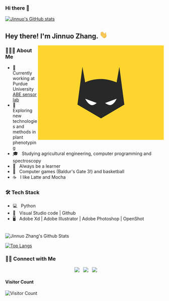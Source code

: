 ### Hi there 👋

<!--
**jinnuozhang/jinnuozhang** is a ✨ _special_ ✨ repository because its `README.md` (this file) appears on your GitHub profile.

Here are some ideas to get you started:

- 🔭 I’m currently working on plant phenotyping using deep learning
- 🌱 I’m currently learning a lot of programming knowledge
- 👯 I’m looking to collaborate with a lot of awesome people
- 🤔 I’m looking for help with my coding skills
- 💬 Ask me about ...
- 📫 How to reach me: ...
- 😄 Pronouns: ...
- ⚡ Fun fact: ...
-->
[![Jinnuo's GitHub stats](https://github-readme-stats.vercel.app/api?username=jinnuozhang)](https://github.com/anuraghazra/github-readme-stats)


<h2> Hey there! I'm Jinnuo Zhang. <img src="https://raw.githubusercontent.com/jinnuozhang/jinnuozhang/main/Hi.gif" width="25"></h2>

<img align="right" alt="GIF" src="https://github.com/jinnuozhang/jinnuozhang/blob/main/Batman.gif?raw=true" width="400"/>

<!-- https://raw.githubusercontent.com/devSouvik/devSouvik/master/gif3.gif -->

<h3> 👨🏻‍💻 About Me </h3>

- 🔭 &nbsp; Currently working at Purdue University [ABE sensor lab](https://engineering.purdue.edu/ABEPlantSensorLab)
- 🤔 &nbsp; Exploring new technologies and methods in plant phenotyping
- 🎓 &nbsp; Studying agricultural engineering, computer programming and spectroscopy
- 💼 &nbsp; Always be a learner
- 🌱 &nbsp; Computer games (Baldur's Gate 3!) and basketball
- ☕ &nbsp; I like Latte and Mocha 

<h3>🛠 Tech Stack</h3>

- 💻 &nbsp; Python
- 🔧 &nbsp; Visual Studio code |  Github
- 🖥 &nbsp; Adobe Xd | Adobe Illustrator | Adobe Photoshop | OpenShot

<br>

<!-- ![souvik's Github Stats](https://github-readme-stats.vercel.app/api?username=devSouvik&show_icons=true&title_color=fff&icon_color=79ff97&text_color=9f9f9f&bg_color=151515) -->

<img align="center" src="https://github-readme-stats.vercel.app/api?username=jinnuozhang&include_all_commits=true&count_private=true&show_icons=true&line_height=20&title_color=7A7ADB&icon_color=2234AE&text_color=D3D3D3&bg_color=0,000000,130F40" alt="Jinnuo Zhang's Github Stats">

</br>


[![Top Langs](https://github-readme-stats.vercel.app/api/top-langs/?username=jinnuozhang&layout=compact&text_color=daf7dc&bg_color=151515)](https://github.com/jinnuozhang/github-readme-stats)

<h3> 🤝🏻 Connect with Me </h3>

<p align="center">
&nbsp; <a href="https://www.linkedin.com/in/jinnuo-zhang-5a552a277/" target="_blank" rel="noopener noreferrer"><img src="https://img.icons8.com/plasticine/100/000000/linkedin.png" width="50" /></a>
&nbsp; <a href="mailto:jnzhang0724@gmail.com" target="_blank" rel="noopener noreferrer"><img src="https://img.icons8.com/plasticine/100/000000/gmail.png"  width="50" /></a>
&nbsp; <a href="https://twitter.com/jinnuo_zhang" target="_blank" rel="noopener noreferrer"><img src="https://img.icons8.com/plasticine/100/000000/twitter.png" width="50" /></a>  
</p>

<!-- Aaahhhhhh !! My contribution grapgh is getting eaten... 😶 -->
<!-- <p> 
 <img src="https://raw.githubusercontent.com/devSouvik/devSouvik/output/github-contribution-grid-snake.gif" />
</p> -->

<!-- addded on 3rd May 2021 -->

#### **Visitor Count**
 ![Visitor Count](https://profile-counter.glitch.me/{jinnuozhang}/count.svg)
